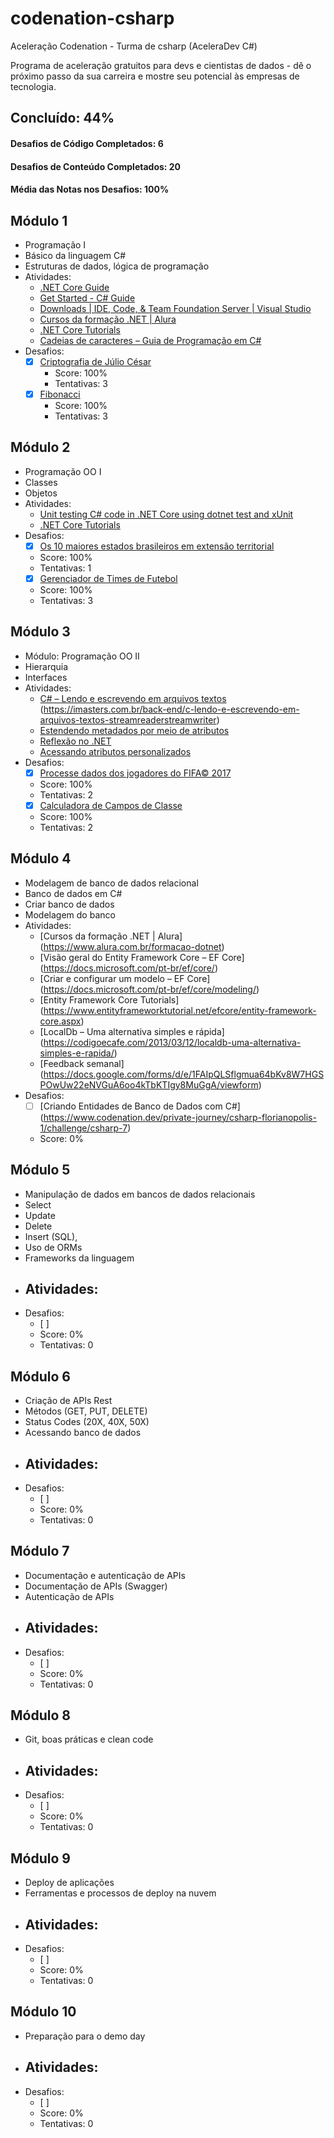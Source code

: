 # codenation-csharp
Aceleração Codenation - Turma de csharp (AceleraDev C#)

Programa de aceleração gratuitos para devs e cientistas de dados - dê o próximo passo da sua carreira e mostre seu potencial às empresas de tecnologia.

## Concluído: 44%

#### Desafios de Código Completados: 6
#### Desafios de Conteúdo Completados: 20
#### Média das Notas nos Desafios: 100%

## Módulo 1 
- Programação I
- Básico da linguagem C#
- Estruturas de dados, lógica de programação
- Atividades:
  - [.NET Core Guide](https://docs.microsoft.com/en-us/dotnet/core/)
  - [Get Started - C# Guide](https://docs.microsoft.com/en-us/dotnet/csharp/getting-started/)
  - [Downloads | IDE, Code, & Team Foundation Server | Visual Studio](https://visualstudio.microsoft.com/downloads/)
  - [Cursos da formação .NET | Alura](https://www.alura.com.br/formacao-dotnet)
  - [.NET Core Tutorials](https://docs.microsoft.com/en-us/dotnet/core/tutorials/)
  - [Cadeias de caracteres – Guia de Programação em C#](https://docs.microsoft.com/pt-br/dotnet/csharp/programming-guide/strings/)
- Desafios:
  - [X] [Criptografia de Júlio César](https://www.codenation.dev/private-journey/csharp-florianopolis-1/challenge/csharp-2)
    - Score: 100%
	- Tentativas: 3
  - [X] [Fibonacci](https://www.codenation.dev/private-journey/csharp-florianopolis-1/challenge/csharp-0)
    - Score: 100%
	- Tentativas: 3

## Módulo 2 
- Programação OO I
- Classes
- Objetos
- Atividades:
  - [Unit testing C# code in .NET Core using dotnet test and xUnit](https://docs.microsoft.com/en-us/dotnet/core/testing/unit-testing-with-dotnet-test)
  - [.NET Core Tutorials](https://docs.microsoft.com/en-us/dotnet/core/tutorials/)
- Desafios:
  - [X] [Os 10 maiores estados brasileiros em extensão territorial](https://www.codenation.dev/private-journey/csharp-florianopolis-1/challenge/csharp-3)
   - Score: 100%
   - Tentativas: 1
  - [X] [Gerenciador de Times de Futebol](https://www.codenation.dev/private-journey/csharp-florianopolis-1/challenge/csharp-1)
   - Score: 100%
   - Tentativas: 3

## Módulo 3
- Módulo: Programação OO II
- Hierarquia
- Interfaces
- Atividades:
  - [C# – Lendo e escrevendo em arquivos textos](StreamReader/StreamWriter) (https://imasters.com.br/back-end/c-lendo-e-escrevendo-em-arquivos-textos-streamreaderstreamwriter)
  - [Estendendo metadados por meio de atributos](https://docs.microsoft.com/pt-br/dotnet/standard/attributes/)
  - [Reflexão no .NET](https://docs.microsoft.com/pt-br/dotnet/framework/reflection-and-codedom/reflection)
  - [Acessando atributos personalizados](https://docs.microsoft.com/pt-br/dotnet/framework/reflection-and-codedom/accessing-custom-attributes)
- Desafios:
  - [X] [Processe dados dos jogadores do FIFA© 2017](https://www.codenation.dev/private-journey/csharp-florianopolis-1/challenge/csharp-4)
   - Score: 100%
   - Tentativas: 2
  - [X] [Calculadora de Campos de Classe](https://www.codenation.dev/private-journey/csharp-florianopolis-1/challenge/csharp-6)
   - Score: 100%
   - Tentativas: 2
   
## Módulo 4
- Modelagem de banco de dados relacional
- Banco de dados em C#
- Criar banco de dados
- Modelagem do banco
- Atividades:
  - [Cursos da formação .NET | Alura] (https://www.alura.com.br/formacao-dotnet)
  - [Visão geral do Entity Framework Core – EF Core] (https://docs.microsoft.com/pt-br/ef/core/)
  - [Criar e configurar um modelo – EF Core] (https://docs.microsoft.com/pt-br/ef/core/modeling/)
  - [Entity Framework Core Tutorials] (https://www.entityframeworktutorial.net/efcore/entity-framework-core.aspx)
  - [LocalDb – Uma alternativa simples e rápida] (https://codigoecafe.com/2013/03/12/localdb-uma-alternativa-simples-e-rapida/)
  - [Feedback semanal] (https://docs.google.com/forms/d/e/1FAIpQLSflgmua64bKv8W7HGSPOwUw22eNVGuA6oo4kTbKTIgy8MuGgA/viewform)
- Desafios:
  - [ ] [Criando Entidades de Banco de Dados com C#] (https://www.codenation.dev/private-journey/csharp-florianopolis-1/challenge/csharp-7)
   - Score: 0%

## Módulo 5
- Manipulação de dados em bancos de dados relacionais
- Select
- Update 
- Delete 
- Insert (SQL), 
- Uso de ORMs 
- Frameworks da linguagem
- Atividades:
  - 
- Desafios:
  - [ ] 
   - Score: 0%
   - Tentativas: 0

## Módulo 6
- Criação de APIs Rest
- Métodos (GET, PUT, DELETE)	
- Status Codes (20X, 40X, 50X)
- Acessando banco de dados
- Atividades:
  - 
- Desafios:
  - [ ] 
   - Score: 0%
   - Tentativas: 0

## Módulo 7 
- Documentação e autenticação de APIs
- Documentação de APIs (Swagger) 
- Autenticação de APIs
- Atividades:
  - 
- Desafios:
  - [ ] 
   - Score: 0%
   - Tentativas: 0

## Módulo 8 
- Git, boas práticas e clean code
- Atividades:
  - 
- Desafios:
  - [ ] 
   - Score: 0%
   - Tentativas: 0

## Módulo 9
- Deploy de aplicações
- Ferramentas e processos de deploy na nuvem
- Atividades:
  - 
- Desafios:
  - [ ] 
   - Score: 0%
   - Tentativas: 0

## Módulo 10
- Preparação para o demo day  
- Atividades:
  - 
- Desafios:
  - [ ] 
   - Score: 0%
   - Tentativas: 0
